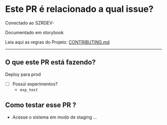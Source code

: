 # Este PR é relacionado a qual issue?

Conectado ao SZRDEV-

Documentado em storybook

Leia aqui as regras do Projeto: [CONTRIBUTING.md]()

---

## O que este PR está fazendo?

Deploy para prod

- [ ] Possúi experimentos?
  - `exp_test`

## Como testar esse PR ?

- Acesse o sistema em modo de staging
  ...
